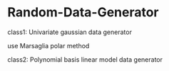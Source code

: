 # Random-Data-Generator

class1: Univariate gaussian data generator

use Marsaglia polar method 

class2:
Polynomial basis linear model data generator
